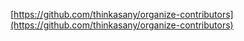 [https://github.com/thinkasany/organize-contributors](https://github.com/thinkasany/organize-contributors)
